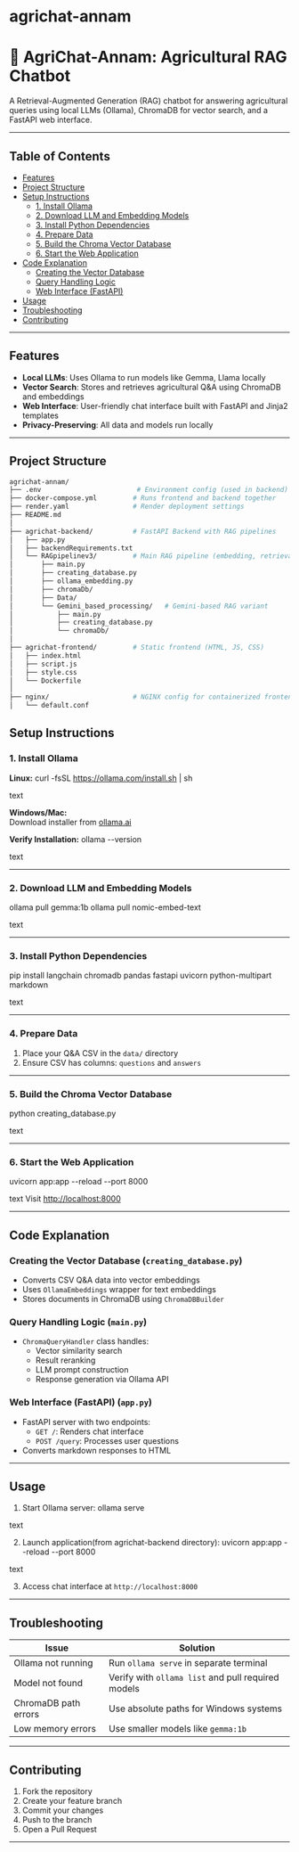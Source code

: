 # agrichat-annam
# 🌱 AgriChat-Annam: Agricultural RAG Chatbot

A Retrieval-Augmented Generation (RAG) chatbot for answering agricultural queries using local LLMs (Ollama), ChromaDB for vector search, and a FastAPI web interface.

---

## Table of Contents
- [Features](#features)
- [Project Structure](#project-structure)
- [Setup Instructions](#setup-instructions)
  - [1. Install Ollama](#1-install-ollama)
  - [2. Download LLM and Embedding Models](#2-download-llm-and-embedding-models)
  - [3. Install Python Dependencies](#3-install-python-dependencies)
  - [4. Prepare Data](#4-prepare-data)
  - [5. Build the Chroma Vector Database](#5-build-the-chroma-vector-database)
  - [6. Start the Web Application](#6-start-the-web-application)
- [Code Explanation](#code-explanation)
  - [Creating the Vector Database](#creating-the-vector-database)
  - [Query Handling Logic](#query-handling-logic)
  - [Web Interface (FastAPI)](#web-interface-fastapi)
- [Usage](#usage)
- [Troubleshooting](#troubleshooting)
- [Contributing](#contributing)

---

## Features
- **Local LLMs**: Uses Ollama to run models like Gemma, Llama locally
- **Vector Search**: Stores and retrieves agricultural Q&A using ChromaDB and embeddings
- **Web Interface**: User-friendly chat interface built with FastAPI and Jinja2 templates
- **Privacy-Preserving**: All data and models run locally

---

## Project Structure
```bash
agrichat-annam/
├── .env                        # Environment config (used in backend)
├── docker-compose.yml         # Runs frontend and backend together
├── render.yaml                # Render deployment settings
├── README.md
│
├── agrichat-backend/          # FastAPI Backend with RAG pipelines
│   ├── app.py
│   ├── backendRequirements.txt
│   └── RAGpipelinev3/         # Main RAG pipeline (embedding, retrieval, LLM)
│       ├── main.py
│       ├── creating_database.py
│       ├── ollama_embedding.py
│       ├── chromaDb/
│       ├── Data/
│       └── Gemini_based_processing/   # Gemini-based RAG variant
│           ├── main.py
│           ├── creating_database.py
│           └── chromaDb/
│
├── agrichat-frontend/         # Static frontend (HTML, JS, CSS)
│   ├── index.html
│   ├── script.js
│   ├── style.css
│   └── Dockerfile
│
├── nginx/                     # NGINX config for containerized frontend
│   └── default.conf
````

## Setup Instructions

### 1. Install Ollama
**Linux:**
curl -fsSL https://ollama.com/install.sh | sh

text

**Windows/Mac:**  
Download installer from [ollama.ai](https://ollama.ai)

**Verify Installation:**
ollama --version

text

---

### 2. Download LLM and Embedding Models
ollama pull gemma:1b
ollama pull nomic-embed-text

text

---

### 3. Install Python Dependencies
pip install langchain chromadb pandas fastapi uvicorn python-multipart markdown

text

---

### 4. Prepare Data
1. Place your Q&A CSV in the `data/` directory
2. Ensure CSV has columns: `questions` and `answers`

---

### 5. Build the Chroma Vector Database
python creating_database.py

text

---

### 6. Start the Web Application
uvicorn app:app --reload --port 8000

text
Visit [http://localhost:8000](http://localhost:8000)

---

## Code Explanation

### Creating the Vector Database (`creating_database.py`)
- Converts CSV Q&A data into vector embeddings
- Uses `OllamaEmbeddings` wrapper for text embeddings
- Stores documents in ChromaDB using `ChromaDBBuilder`

### Query Handling Logic (`main.py`)
- `ChromaQueryHandler` class handles:
  - Vector similarity search
  - Result reranking
  - LLM prompt construction
  - Response generation via Ollama API

### Web Interface (FastAPI) (`app.py`)
- FastAPI server with two endpoints:
  - `GET /`: Renders chat interface
  - `POST /query`: Processes user questions
- Converts markdown responses to HTML

---

## Usage
1. Start Ollama server:
ollama serve

text

2. Launch application(from agrichat-backend directory):
uvicorn app:app --reload --port 8000

text

3. Access chat interface at `http://localhost:8000`

---

## Troubleshooting
| Issue | Solution |
|-------|----------|
| Ollama not running | Run `ollama serve` in separate terminal |
| Model not found | Verify with `ollama list` and pull required models |
| ChromaDB path errors | Use absolute paths for Windows systems |
| Low memory errors | Use smaller models like `gemma:1b` |

---

## Contributing
1. Fork the repository
2. Create your feature branch
3. Commit your changes
4. Push to the branch
5. Open a Pull Request

---